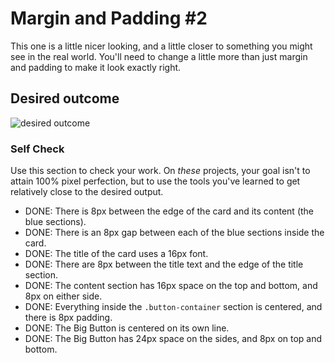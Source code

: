 # Margin and Padding #2

This one is a little nicer looking, and a little closer to something you might see in the real world. You'll need to change a little more than just margin and padding to make it look exactly right.

## Desired outcome
![desired outcome](./desired-outcome.png)

### Self Check
Use this section to check your work. On _these_ projects, your goal isn't to attain 100% pixel perfection, but to use the tools you've learned to get relatively close to the desired output.

- DONE: There is 8px between the edge of the card and its content (the blue sections).
- DONE: There is an 8px gap between each of the blue sections inside the card.
- DONE: The title of the card uses a 16px font.
- DONE: There are 8px between the title text and the edge of the title section.
- DONE: The content section has 16px space on the top and bottom, and 8px on either side.
- DONE: Everything inside the `.button-container` section is centered, and there is 8px padding.
- DONE: The Big Button is centered on its own line.
- DONE: The Big Button has 24px space on the sides, and 8px on top and bottom.
